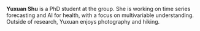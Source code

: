 <p>
<strong>Yuxuan Shu</strong> is a PhD student at the group. She is working on time series forecasting and AI for health, with a focus on multivariable understanding. Outside of research, Yuxuan enjoys photography and hiking.
</p>

<p style="margin-top:28px">
  <a href="https://claudiashu.github.io/"><i class="fa fa-home fa-lg" title="Personal website"></i></a>
  <span style="margin-right:5px"></span>
  <a href="https://x.com/yuxuan_shu"><i class="fab fa-twitter fa-lg" title="Twitter/X"></i></a>
  <span style="margin-right:5px"></span>
  <a href="https://scholar.google.com/citations?user=6ucM9woAAAAJ"><i class="ai ai-google-scholar ai-lg" title="Google Scholar"></i></a>
  <span style="margin-right:5px"></span>
  <a href="https://orcid.org/0000-0003-0089-2646"><i class="ai ai-orcid ai-lg" title="orcid"></i></a>
</p>